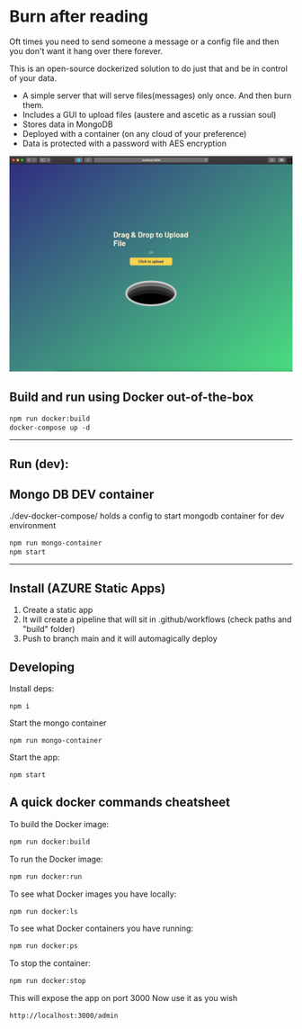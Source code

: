 # Burn after reading
Oft times you need to send someone a message or a config file and then you don't want it hang over there forever.
 
This is an open-source dockerized solution to do just that and be in control of your data.

* A simple server that will serve files(messages) only once. And then burn them.
* Includes a GUI to upload files (austere and ascetic as a russian soul)
* Stores data in MongoDB
* Deployed with a container (on any cloud of your preference)
* Data is protected with a password with AES encryption

![Burn after reading interface](screenshot/screenshot.jpg)
## Build and run using Docker out-of-the-box

```
npm run docker:build
docker-compose up -d
```
----
## Run (dev):
## Mongo DB DEV container 
./dev-docker-compose/ holds a config to start mongodb container for dev environment 
```
npm run mongo-container
npm start
```
---
## Install (AZURE Static Apps)
1) Create a static app
2) It will create a pipeline that will sit in .github/workflows (check paths and "build" folder)
3) Push to branch main and it will automagically deploy
## Developing
Install deps:
```
npm i
```
Start the mongo container
```
npm run mongo-container
```

Start the app:
```
npm start
```

## A quick docker commands cheatsheet

To build the Docker image:

```bash
npm run docker:build
```

To run the Docker image:

```bash
npm run docker:run
```

To see what Docker images you have locally:

```bash
npm run docker:ls
```
To see what Docker containers you have running:

```bash
npm run docker:ps
```

To stop the container:

```bash
npm run docker:stop
```

This will expose the app on port 3000
Now use it as you wish
```
http://localhost:3000/admin
```